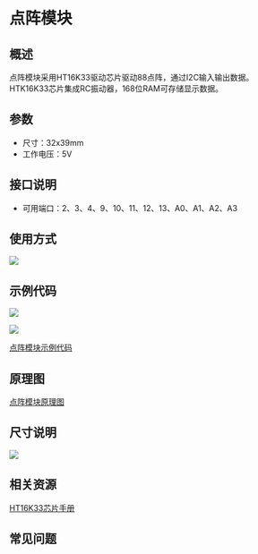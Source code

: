 # 点阵模块

## 概述

点阵模块采用HT16K33驱动芯片驱动88点阵，通过I2C输入输出数据。HTK16K33芯片集成RC振动器，168位RAM可存储显示数据。

## 参数

* 尺寸：32x39mm
* 工作电压：5V

## 接口说明

* 可用端口：2、3、4、9、10、11、12、13、A0、A1、A2、A3

## 使用方式

![](https://github.com/Haohaodada-official/docs/tree/87a8c0277156955860937750dd97e504bdd44d88/jiao-xue-chan-pin/arduino-kai-yuan-ying-jian/images/27.png)

## 示例代码

![](https://github.com/Haohaodada-official/docs/tree/87a8c0277156955860937750dd97e504bdd44d88/jiao-xue-chan-pin/arduino-kai-yuan-ying-jian/images/74.png)

![](https://github.com/Haohaodada-official/docs/tree/87a8c0277156955860937750dd97e504bdd44d88/jiao-xue-chan-pin/arduino-kai-yuan-ying-jian/images/52.png)

[点阵模块示例代码](http://www.haohaodada.com/show.php?id=956374)

## 原理图

[点阵模块原理图](https://github.com/Haohaodada-official/haohaodada-docs/blob/master/原理图/点阵模块.pdf)

## 尺寸说明

![](https://github.com/Haohaodada-official/docs/tree/87a8c0277156955860937750dd97e504bdd44d88/jiao-xue-chan-pin/arduino-kai-yuan-ying-jian/images/03.png)

## 相关资源

[HT16K33芯片手册](https://github.com/Haohaodada-official/haohaodada-docs/blob/master/主要芯片说明书/点阵-HT16K33.PDF)

## 常见问题

